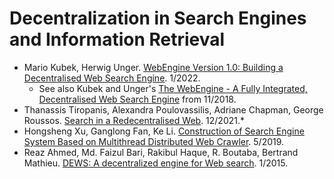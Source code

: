 # Decentralization in Search Engines and Information Retrieval

- Mario Kubek, Herwig Unger. [WebEngine Version 1.0: Building a Decentralised Web Search Engine](https://www.researchgate.net/publication/357504886_WebEngine_Version_10_Building_a_Decentralised_Web_Search_Engine). 1/2022.
    - See also Kubek and Unger's [The WebEngine - A Fully Integrated, Decentralised Web Search Engine](https://www.researchgate.net/publication/329183704_The_WebEngine_-_A_Fully_Integrated_Decentralised_Web_Search_Engine) from 11/2018.
- Thanassis Tiropanis, Alexandra Poulovassilis, Adriane Chapman, George Roussos. [Search in a Redecentralised Web](https://www.researchgate.net/publication/357026616_Search_in_a_Redecentralised_Web). 12/2021.*
- Hongsheng Xu, Ganglong Fan, Ke Li. [Construction of Search Engine System Based on Multithread Distributed Web Crawler](https://www.researchgate.net/publication/333206095_Construction_of_Search_Engine_System_Based_on_Multithread_Distributed_Web_Crawler). 5/2019.
- Reaz Ahmed, Md. Faizul Bari, Rakibul Haque, R. Boutaba, Bertrand Mathieu. [DEWS: A decentralized engine for Web search](https://www.researchgate.net/publication/282931363_DEWS_A_decentralized_engine_for_Web_search). 1/2015.
